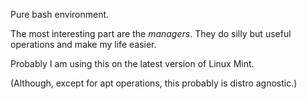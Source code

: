 Pure bash environment.

The most interesting part are the _managers_.
They do silly but useful operations and make my life easier.

Probably I am using this on the latest version of Linux Mint. 

\(Although, except for apt operations, this probably is distro agnostic.\)
